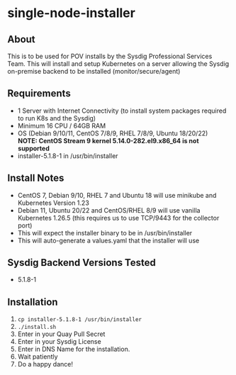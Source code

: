# single-node-installer

## About

This is to be used for POV installs by the Sysdig Professional Services Team.  This will install and setup Kubernetes
on a server allowing the Sysdig on-premise backend to be installed (monitor/secure/agent)

## Requirements

* 1 Server with Internet Connectivity (to install system packages required to run K8s and the Sysdig)
* Minimum 16 CPU / 64GB RAM
* OS (Debian 9/10/11, CentOS 7/8/9, RHEL 7/8/9, Ubuntu 18/20/22)  
  **NOTE: CentOS Stream 9 kernel 5.14.0-282.el9.x86_64 is not supported**
* installer-5.1.8-1 in /usr/bin/installer

## Install Notes

* CentOS 7, Debian 9/10, RHEL 7 and Ubuntu 18 will use minikube and Kubernetes Version 1.23
* Debian 11, Ubuntu 20/22 and CentOS/RHEL 8/9 will use vanilla Kubernetes 1.26.5 (this requires us to use TCP/9443 for the collector port)
* This will expect the installer binary to be in /usr/bin/installer
* This will auto-generate a values.yaml that the installer will use

## Sysdig Backend Versions Tested

* 5.1.8-1

## Installation

1. `cp installer-5.1.8-1 /usr/bin/installer`
2. `./install.sh`
3. Enter in your Quay Pull Secret
4. Enter in your Sysdig License
5. Enter in DNS Name for the installation.
6. Wait patiently
7. Do a happy dance!
